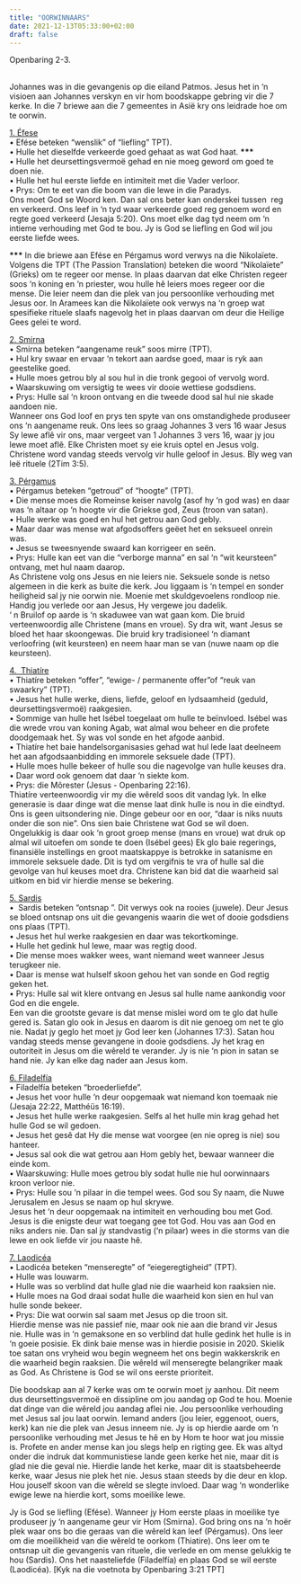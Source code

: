 ```yaml
---
title: "OORWINNAARS"
date: 2021-12-13T05:33:00+02:00
draft: false
---
```

<html>
 <head></head>
 <body>
  <p>Openbaring 2-3.</p>
  <p><br>Johannes was in die gevangenis op die eiland Patmos. Jesus het in ‘n visioen aan Johannes verskyn en vir hom boodskappe gebring vir die 7 kerke. In die 7 briewe aan die 7 gemeentes in Asië kry ons leidrade hoe om te oorwin.</p>
  <p><u>1. Éfese</u><br>• Efése beteken “wenslik” of “liefling” TPT).<br>• Hulle het dieselfde verkeerde goed gehaat as wat God haat. <strong>***</strong><br>• Hulle het deursettingsvermoë gehad en nie moeg geword om goed te doen nie.<br>• Hulle het hul eerste liefde en intimiteit met die Vader verloor.<br>• Prys: Om te eet van die boom van die lewe in die Paradys.<br>Ons moet God se Woord ken. Dan sal ons beter kan onderskei tussen &nbsp;reg en verkeerd. Ons leef in ‘n tyd waar verkeerde goed reg genoem word en regte goed verkeerd (Jesaja 5:20). Ons moet elke dag tyd neem om ‘n intieme verhouding met God te bou. Jy is God se liefling en God wil jou eerste liefde wees.</p>
  <p><strong>***</strong> In die briewe aan Efése en Pérgamus word verwys na die Nikolaïete. Volgens die TPT (The Passion Translation) beteken die woord “Nikolaïete” (Grieks) om te regeer oor mense. In plaas daarvan dat elke Christen regeer soos ‘n koning en ‘n priester, wou hulle hê leiers moes regeer oor die mense. Die leier neem dan die plek van jou persoonlike verhouding met Jesus oor. In Aramees kan die Nikolaïete ook verwys na ‘n groep wat spesifieke rituele slaafs nagevolg het in plaas daarvan om deur die Heilige Gees gelei te word.</p>
  <p><u>2. Smirna</u><br>• Smirna beteken “aangename reuk” soos mirre (TPT).<br>• Hul kry swaar en ervaar ‘n tekort aan aardse goed, maar is ryk aan geestelike goed.<br>• Hulle moes getrou bly al sou hul in die tronk gegooi of vervolg word.<br>• Waarskuwing om versigtig te wees vir dooie wettiese godsdiens.<br>• Prys: Hulle sal ‘n kroon ontvang en die tweede dood sal hul nie skade aandoen nie.<br>Wanneer ons God loof en prys ten spyte van ons omstandighede produseer ons ‘n aangename reuk. Ons lees so graag Johannes 3 vers 16 waar Jesus Sy lewe aflê vir ons, maar vergeet van 1 Johannes 3 vers 16, waar jy jou lewe moet aflê. Elke Christen moet sy eie kruis optel en Jesus volg. Christene word vandag steeds vervolg vir hulle geloof in Jesus. Bly weg van leë rituele (2Tim 3:5).</p>
  <p><u>3. Pérgamus</u><br>• Pérgamus beteken “getroud” of “hoogte” (TPT).<br>• Die mense moes die Romeinse keiser navolg (asof hy ‘n god was) en daar was ‘n altaar op ‘n hoogte vir die Griekse god, Zeus (troon van satan).&nbsp;<br>• Hulle werke was goed en hul het getrou aan God gebly.<br>• Maar daar was mense wat afgodsoffers geëet het en seksueel onrein was.&nbsp;<br>• Jesus se tweesnyende swaard kan korrigeer en seën.<br>• Prys: Hulle kan eet van die “verborge manna” en sal ‘n “wit keursteen” ontvang, met hul naam daarop.<br>As Christene volg ons Jesus en nie leiers nie. Seksuele sonde is netso algemeen in die kerk as buite die kerk. Jou liggaam is ‘n tempel en sonder heiligheid sal jy nie oorwin nie. Moenie met skuldgevoelens rondloop nie. Handig jou verlede oor aan Jesus, Hy vergewe jou dadelik.&nbsp;<br>‘ n Bruilof op aarde is ‘n skaduwee van wat gaan kom. Die bruid verteenwoordig alle Christene (mans en vroue). Sy dra wit, want Jesus se bloed het haar skoongewas. Die bruid kry tradisioneel ‘n diamant verloofring (wit keursteen) en neem haar man se van (nuwe naam op die keursteen).</p>
  <p><u>4. &nbsp;Thiatíre</u><br>• Thiatíre beteken “offer”, “ewige- / permanente offer”of “reuk van swaarkry” (TPT).<br>• Jesus het hulle werke, diens, liefde, geloof en lydsaamheid (geduld, deursettingsvermoë) raakgesien.&nbsp;<br>• Sommige van hulle het Isébel toegelaat om hulle te beïnvloed. Isébel was die wrede vrou van koning Agab, wat almal wou beheer en die profete doodgemaak het. Sy was vol sonde en het afgode aanbid.&nbsp;<br>• Thiatíre het baie handelsorganisasies gehad wat hul lede laat deelneem het aan afgodsaanbidding en immorele seksuele dade (TPT).&nbsp;<br>• Hulle moes hulle bekeer of hulle sou die nagevolge van hulle keuses dra.&nbsp;<br>• Daar word ook genoem dat daar ‘n siekte kom.&nbsp;<br>• Prys: die Môrester (Jesus - Openbaring 22:16).<br>Thiatíre verteenwoordig vir my die wêreld soos dit vandag lyk. In elke generasie is daar dinge wat die mense laat dink hulle is nou in die eindtyd. Ons is geen uitsondering nie. Dinge gebeur oor en oor, “daar is niks nuuts onder die son nie”. Ons sien baie Christene wat God se wil doen. Ongelukkig is daar ook ‘n groot groep mense (mans en vroue) wat druk op almal wil uitoefen om sonde te doen (Isébel gees) Ek glo baie regerings, finansiële instellings en groot maatskappye is betrokke in satanisme en immorele seksuele dade. Dit is tyd om vergifnis te vra of hulle sal die gevolge van hul keuses moet dra. Christene kan bid dat die waarheid sal uitkom en bid vir hierdie mense se bekering.</p>
  <p><u>5. Sardis</u><br>• &nbsp;Sardis beteken “ontsnap ”. Dit verwys ook na rooies (juwele). Deur Jesus se bloed ontsnap ons uit die gevangenis waarin die wet of dooie godsdiens ons plaas (TPT).&nbsp;<br>• Jesus het hul werke raakgesien en daar was tekortkominge.<br>• Hulle het gedink hul lewe, maar was regtig dood.&nbsp;<br>• Die mense moes wakker wees, want niemand weet wanneer Jesus terugkeer nie.<br>• Daar is mense wat hulself skoon gehou het van sonde en God regtig geken het.<br>• Prys: Hulle sal wit klere ontvang en Jesus sal hulle name aankondig voor God en die engele.<br>Een van die grootste gevare is dat mense mislei word om te glo dat hulle gered is. Satan glo ook in Jesus en daarom is dit nie genoeg om net te glo nie. Nadat jy geglo het moet jy God leer ken (Johannes 17:3). Satan hou vandag steeds mense gevangene in dooie godsdiens. Jy het krag en outoriteit in Jesus om die wêreld te verander. Jy is nie ‘n pion in satan se hand nie. Jy kan elke dag nader aan Jesus kom.</p>
  <p><u>6. Filadelfía</u><br>• Filadelfía beteken “broederliefde”.<br>• Jesus het voor hulle ‘n deur oopgemaak wat niemand kon toemaak nie (Jesaja 22:22, Matthéüs 16:19).<br>• Jesus het hulle werke raakgesien. Selfs al het hulle min krag gehad het hulle God se wil gedoen.&nbsp;<br>• Jesus het gesê dat Hy die mense wat voorgee (en nie opreg is nie) sou hanteer.&nbsp;<br>• Jesus sal ook die wat getrou aan Hom gebly het, bewaar wanneer die einde kom.&nbsp;<br>• Waarskuwing: Hulle moes getrou bly sodat hulle nie hul oorwinnaars kroon verloor nie.<br>• Prys: Hulle sou ‘n pilaar in die tempel wees. God sou Sy naam, die Nuwe Jerusalem en Jesus se naam op hul skrywe.<br>Jesus het ‘n deur oopgemaak na intimiteit en verhouding bou met God.&nbsp;<br>Jesus is die enigste deur wat toegang gee tot God. Hou vas aan God en niks anders nie. Dan sal jy standvastig (‘n pilaar) wees in die storms van die lewe en ook liefde vir jou naaste hê.</p>
  <p><u>7. Laodicéa</u><br>• Laodicéa beteken “menseregte” of “eiegeregtigheid” (TPT).<br>• Hulle was louwarm.<br>• Hulle was so verblind dat hulle glad nie die waarheid kon raaksien nie.<br>• Hulle moes na God draai sodat hulle die waarheid kon sien en hul van hulle sonde bekeer.&nbsp;<br>• Prys: Die wat oorwin sal saam met Jesus op die troon sit.<br>Hierdie mense was nie passief nie, maar ook nie aan die brand vir Jesus nie. Hulle was in ‘n gemaksone en so verblind dat hulle gedink het hulle is in ‘n goeie posisie. Ek dink baie mense was in hierdie posisie in 2020. Skielik toe satan ons vryheid wou begin wegneem het ons begin wakkerskrik en die waarheid begin raaksien. Die wêreld wil menseregte belangriker maak as God. As Christene is God se wil ons eerste prioriteit.</p>
  <p>Die boodskap aan al 7 kerke was om te oorwin moet jy aanhou. Dit neem dus deursettingsvermoë en dissipline om jou aandag op God te hou. Moenie dat dinge van die wêreld jou aandag aflei nie. Jou persoonlike verhouding met Jesus sal jou laat oorwin. Iemand anders (jou leier, eggenoot, ouers, kerk) kan nie die plek van Jesus inneem nie. Jy is op hierdie aarde om ‘n persoonlike verhouding met Jesus te hê en by Hom te hoor wat jou missie is. Profete en ander mense kan jou slegs help en rigting gee. Ek was altyd onder die indruk dat kommunistiese lande geen kerke het nie, maar dit is glad nie die geval nie. Hierdie lande het kerke, maar dit is staatsbeheerde kerke, waar Jesus nie plek het nie. Jesus staan steeds by die deur en klop. Hou jouself skoon van die wêreld se slegte invloed. Daar wag ‘n wonderlike ewige lewe na hierdie kort, soms moeilike lewe.</p>
  <p>Jy is God se liefling (Efése). Wanneer jy Hom eerste plaas in moeilike tye produseer jy ‘n aangename geur vir Hom (Smirna). God bring ons na ‘n hoër plek waar ons bo die geraas van die wêreld kan leef (Pérgamus). Ons leer om die moeilikheid van die wêreld te oorkom (Thiatire). Ons leer om te ontsnap uit die gevangenis van rituele, die verlede en om mense gelukkig te hou (Sardis). Ons het naasteliefde (Filadelfía) en plaas God se wil eerste (Laodicéa). [Kyk na die voetnota by Openbaring 3:21 TPT]</p>
  <p>&nbsp;</p>
 </body>
</html>